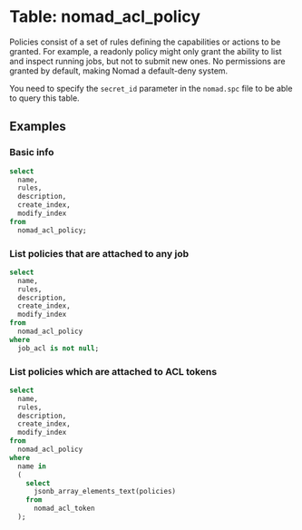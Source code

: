 # Table: nomad_acl_policy

Policies consist of a set of rules defining the capabilities or actions to be granted. For example, a readonly policy might only grant the ability to list and inspect running jobs, but not to submit new ones. No permissions are granted by default, making Nomad a default-deny system.

You need to specify the `secret_id` parameter in the `nomad.spc` file to be able to query this table.

## Examples

### Basic info

```sql
select
  name,
  rules,
  description,
  create_index,
  modify_index
from
  nomad_acl_policy;
```

### List policies that are attached to any job

```sql
select
  name,
  rules,
  description,
  create_index,
  modify_index
from
  nomad_acl_policy
where
  job_acl is not null;
```

### List policies which are attached to ACL tokens

```sql
select
  name,
  rules,
  description,
  create_index,
  modify_index
from
  nomad_acl_policy
where
  name in
  (
    select
      jsonb_array_elements_text(policies)
    from
      nomad_acl_token
  );
```
